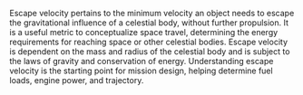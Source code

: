 
Escape velocity pertains to the minimum velocity an object needs to escape the gravitational influence of a celestial body, without further propulsion. It is a useful metric to conceptualize space travel, determining the energy requirements for reaching space or other celestial bodies. Escape velocity is dependent on the mass and radius of the celestial body and is subject to the laws of gravity and conservation of energy. Understanding escape velocity is the starting point for mission design, helping determine fuel loads, engine power, and trajectory.

